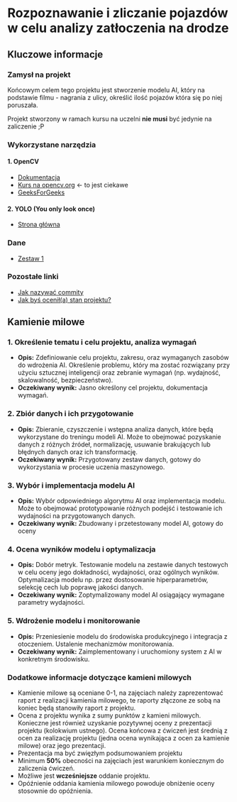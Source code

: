 # Rozpoznawanie i zliczanie pojazdów w celu analizy zatłoczenia na drodze
## Kluczowe informacje
### Zamysł na projekt
Końcowym celem tego projektu jest stworzenie modelu AI, który na podstawie filmu - nagrania z ulicy, określić ilość pojazów która się po niej poruszała.

Projekt stworzony w ramach kursu na uczelni **nie musi** być jedynie na zaliczenie ;P
### Wykorzystane narzędzia
#### 1. OpenCV
- [Dokumentacja](https://docs.opencv.org/4.x/d6/d00/tutorial_py_root.html)
- [Kurs na opencv.org](https://opencv.org/university/free-opencv-course/?utm_source=opcv&utm_medium=menu&utm_campaign=obc) $\leftarrow$ to jest ciekawe
- [GeeksForGeeks](https://www.geeksforgeeks.org/opencv-python-tutorial/)
#### 2. YOLO (You only look once)
- [Strona główna](https://pjreddie.com/darknet/yolo/)
### Dane
- [Zestaw 1](https://www.kaggle.com/datasets/amitkumargurjar/car-detection-and-tracking-dataset)
### Pozostałe linki
- [Jak nazywać commity](https://gist.github.com/qoomon/5dfcdf8eec66a051ecd85625518cfd13)
- [Jak byś ocenił(a) stan projektu?](https://www.youtube.com/watch?v=iMmItLCZXv8)
## Kamienie milowe
### 1. **Określenie tematu i celu projektu, analiza wymagań**
- **Opis:** Zdefiniowanie celu projektu, zakresu, oraz wymaganych zasobów do
wdrożenia AI. Określenie problemu, który ma zostać rozwiązany przy użyciu
sztucznej inteligencji oraz zebranie wymagań (np. wydajność, skalowalność,
bezpieczeństwo).
- **Oczekiwany wynik:** Jasno określony cel projektu, dokumentacja wymagań.
### 2. **Zbiór danych i ich przygotowanie**
- **Opis:** Zbieranie, czyszczenie i wstępna analiza danych, które będą wykorzystane
do treningu modeli AI. Może to obejmować pozyskanie danych z różnych źródeł,
normalizację, usuwanie brakujących lub błędnych danych oraz ich
transformację.
- **Oczekiwany wynik:** Przygotowany zestaw danych, gotowy do wykorzystania w
procesie uczenia maszynowego.
### 3. **Wybór i implementacja modelu AI**
- **Opis:** Wybór odpowiedniego algorytmu AI oraz implementacja modelu. Może to
obejmować prototypowanie różnych podejść i testowanie ich wydajności na
przygotowanych danych.
- **Oczekiwany wynik:** Zbudowany i przetestowany model AI, gotowy do oceny
### 4. **Ocena wyników modelu i optymalizacja**
- **Opis:** Dobór metryk. Testowanie modelu na zestawie danych testowych w celu
oceny jego dokładności, wydajności, oraz ogólnych wyników. Optymalizacja
modelu np. przez dostosowanie hiperparametrów, selekcję cech lub poprawę
jakości danych.
- **Oczekiwany wynik:** Zoptymalizowany model AI osiągający wymagane parametry
wydajności.
### 5. **Wdrożenie modelu i monitorowanie**
- **Opis:** Przeniesienie modelu do środowiska produkcyjnego i integracja z
otoczeniem. Ustalenie mechanizmów monitorowania.
- **Oczekiwany wynik:** Zaimplementowany i uruchomiony system z AI w
konkretnym środowisku.
### Dodatkowe informacje dotyczące kamieni milowych
- Kamienie milowe są oceniane 0-1, na zajęciach należy zaprezentować raport z
realizacji kamienia milowego, te raporty złączone ze sobą na koniec będą stanowiły
raport z projektu.
- Ocena z projektu wynika z sumy punktów z kamieni milowych. Konieczne jest również
uzyskanie pozytywnej oceny z prezentacji projektu (kolokwium ustnego). Ocena
końcowa z ćwiczeń jest średnią z ocen za realizację projektu (jedna ocena wynikająca z
ocen za kamienie milowe) oraz jego prezentacji.
- Prezentacja ma być zwięzłym podsumowaniem projektu
- Minimum **50%** obecności na zajęciach jest warunkiem koniecznym do zaliczenia
ćwiczeń.
- Możliwe jest **wcześniejsze** oddanie projektu.
- Opóźnienie oddania kamienia milowego powoduje obniżenie oceny stosownie do
opóźnienia. 